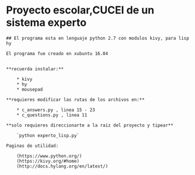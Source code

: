 # Proyecto escolar,CUCEI de un sistema experto


	## El programa esta en lenguaje python 2.7 con modulos kivy, para lisp hy

	El programa fue creado en xubuntu 16.04
	

	**recuerda instalar:**
		
		* kivy
		* hy
		* mousepad

	**requieres modificar las rutas de los archivos en:**
		
		* c_answers.py , linea 15 - 23
		* c_questions.py , linea 11

	**solo requieres direccionarte a la raiz del proyecto y tipear**

		`python experto_lisp.py`

	Paginas de utilidad:

		(https://www.python.org/)
		(https://kivy.org/#home)
		(http://docs.hylang.org/en/latest/)
